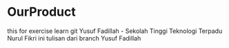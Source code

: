 # OurProduct
this for exercise learn git
Yusuf Fadillah - Sekolah Tinggi Teknologi Terpadu Nurul Fikri
ini tulisan dari branch Yusuf Fadillah